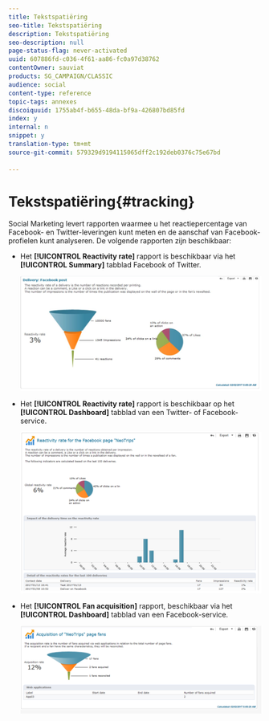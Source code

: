 ```yaml
---
title: Tekstspatiëring
seo-title: Tekstspatiëring
description: Tekstspatiëring
seo-description: null
page-status-flag: never-activated
uuid: 607886fd-c036-4f61-aa86-fc0a97d38762
contentOwner: sauviat
products: SG_CAMPAIGN/CLASSIC
audience: social
content-type: reference
topic-tags: annexes
discoiquuid: 1755ab4f-b655-48da-bf9a-426807bd85fd
index: y
internal: n
snippet: y
translation-type: tm+mt
source-git-commit: 579329d9194115065dff2c192deb0376c75e67bd

---
```



# Tekstspatiëring{#tracking}

Social Marketing levert rapporten waarmee u het reactiepercentage van Facebook- en Twitter-leveringen kunt meten en de aanschaf van Facebook-profielen kunt analyseren. De volgende rapporten zijn beschikbaar:

* Het **[!UICONTROL Reactivity rate]** rapport is beschikbaar via het **[!UICONTROL Summary]** tabblad Facebook of Twitter.

   ![](assets/social_report_3.png)

* Het **[!UICONTROL Reactivity rate]** rapport is beschikbaar op het **[!UICONTROL Dashboard]** tabblad van een Twitter- of Facebook-service.

   ![](assets/social_report_2.png)

* Het **[!UICONTROL Fan acquisition]** rapport, beschikbaar via het **[!UICONTROL Dashboard]** tabblad van een Facebook-service.

   ![](assets/social_report_1.png)

